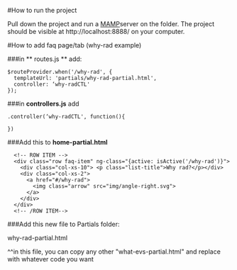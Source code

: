 #How to run the project

Pull down the project and run a [MAMP](https://www.mamp.info/en/)server on the folder. 
The project should be visible at http://localhost:8888/ on your computer.

#How to add faq page/tab (why-rad example)

###in ** routes.js ** add: 
```
$routeProvider.when('/why-rad', {
  templateUrl: 'partials/why-rad-partial.html',
  controller: ‘why-radCTL'
});
```

###in **controllers.js** add
```
.controller(‘why-radCTL', function(){

})
```

###Add this to **home-partial.html**
```
  <!-- ROW ITEM -->
  <div class="row faq-item" ng-class="{active: isActive('/why-rad')}">
    <div class="col-xs-10"> <p class="list-title">Why rad?</p></div>
    <div class="col-xs-2">
      <a href="#/why-rad">
        <img class="arrow" src="img/angle-right.svg">
      </a>
    </div>
  </div>
  <!-- /ROW ITEM-->
```
###Add this new file to Partials folder:


why-rad-partial.html

^^in this file, you can copy any other "what-evs-partial.html" and replace with whatever code you want

